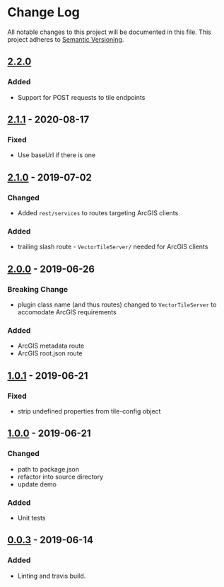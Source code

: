 # Change Log
All notable changes to this project will be documented in this file.
This project adheres to [Semantic Versioning](http://semver.org/).

## [2.2.0]
### Added
* Support for POST requests to tile endpoints

## [2.1.1] - 2020-08-17
### Fixed
* Use baseUrl if there is one

## [2.1.0] - 2019-07-02
### Changed
* Added `rest/services` to routes targeting ArcGIS clients

### Added
* trailing slash route - `VectorTileServer/` needed for ArcGIS clients

## [2.0.0] - 2019-06-26
### Breaking Change
* plugin class name (and thus routes) changed to `VectorTileServer` to accomodate ArcGIS requirements

### Added
* ArcGIS metadata route
* ArcGIS root.json route

## [1.0.1] - 2019-06-21
### Fixed
* strip undefined properties from tile-config object

## [1.0.0] - 2019-06-21
### Changed
* path to package.json
* refactor into source directory
* update demo

### Added
* Unit tests

## [0.0.3] - 2019-06-14
### Added
* Linting and travis build.

[2.2.0]: https://github.com/koopjs/koop-output-vector-tiles/compare/v2.1.1...v2.2.0
[2.1.1]: https://github.com/koopjs/koop-output-vector-tiles/compare/v2.1.0...v2.1.1
[2.1.0]: https://github.com/koopjs/koop-output-vector-tiles/compare/v2.0.0...v2.1.0
[2.0.0]: https://github.com/koopjs/koop-output-vector-tiles/compare/v1.0.1...v2.0.0
[1.0.1]: https://github.com/koopjs/koop-output-vector-tiles/compare/v1.0.0...v1.0.1
[1.0.0]: https://github.com/koopjs/koop-output-vector-tiles/compare/v0.0.3...v1.0.0
[0.0.3]: https://github.com/koopjs/koop-output-vector-tiles/releases/tag/v0.0.3
